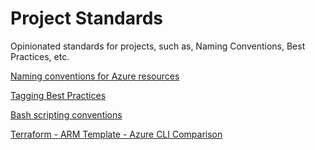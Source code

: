 # Project Standards

Opinionated standards for projects, such as, Naming Conventions, Best Practices, etc.

[Naming conventions for Azure resources](Naming-Conventions-Azure-Resources.md)

[Tagging Best Practices](Tagging-Best-Practices.md)

[Bash scripting conventions](Bash-Scripting-Conventions.md)

[Terraform - ARM Template - Azure CLI Comparison](Terraform-ARMTemplate-AzureCLI-Comparison.md)
